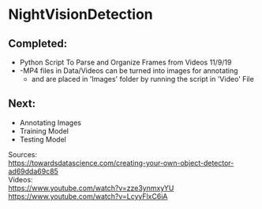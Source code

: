 # NightVisionDetection

## Completed:
* Python Script To Parse and Organize Frames from Videos 11/9/19  
* -MP4 files in Data/Videos can be turned into images for annotating  
    * and are placed in 'Images' folder by running the script in 'Video'   File  
## Next:  
* Annotating Images  
* Training Model  
* Testing Model  


Sources:  
https://towardsdatascience.com/creating-your-own-object-detector-ad69dda69c85  
Videos:  
https://www.youtube.com/watch?v=zze3ynmxyYU  
https://www.youtube.com/watch?v=LcyyFlxC6iA  
